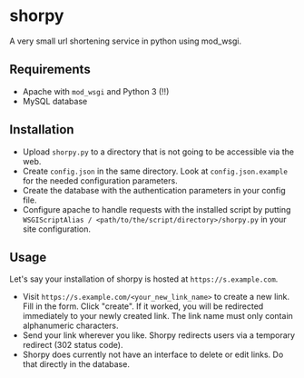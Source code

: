 # shorpy
A very small url shortening service in python using mod_wsgi.

## Requirements
 - Apache with `mod_wsgi` and Python 3 (!!)
 - MySQL database

## Installation
 - Upload `shorpy.py` to a directory that is not going to be accessible via the web.
 - Create `config.json` in the same directory. Look at `config.json.example` for the needed configuration parameters.
 - Create the database with the authentication parameters in your config file.
 - Configure apache to handle requests with the installed script by putting `WSGIScriptAlias / <path/to/the/script/directory>/shorpy.py` in your site configuration.

## Usage
Let's say your installation of shorpy is hosted at `https://s.example.com`.
 - Visit `https://s.example.com/<your_new_link_name>` to create a new link. Fill in the form. Click "create". If it worked, you will be redirected immediately to your newly created link.
   The link name must only contain alphanumeric characters.
 - Send your link wherever you like. Shorpy redirects users via a temporary redirect (302 status code).
 - Shorpy does currently not have an interface to delete or edit links. Do that directly in the database.
